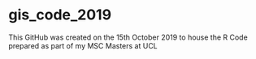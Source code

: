 # gis_code_2019

This GitHub was created on the 15th October 2019 to house the R Code prepared as part of my MSC Masters at UCL